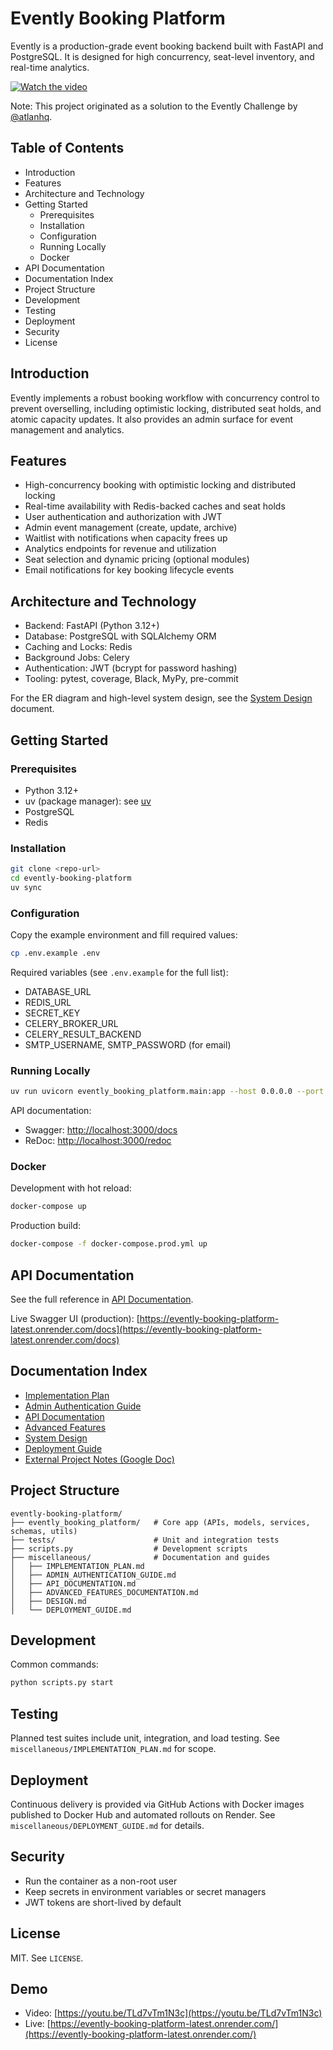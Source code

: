 # Evently Booking Platform

Evently is a production-grade event booking backend built with FastAPI and PostgreSQL. It is designed for high concurrency, seat-level inventory, and real-time analytics.

[![Watch the video](https://img.youtube.com/vi/TLd7vTm1N3c/0.jpg)](https://www.youtube.com/watch?v=TLd7vTm1N3c)

Note: This project originated as a solution to the Evently Challenge by [@atlanhq](https://github.com/atlanhq).

## Table of Contents

- Introduction
- Features
- Architecture and Technology
- Getting Started
  - Prerequisites
  - Installation
  - Configuration
  - Running Locally
  - Docker
- API Documentation
- Documentation Index
- Project Structure
- Development
- Testing
- Deployment
- Security
- License

## Introduction

Evently implements a robust booking workflow with concurrency control to prevent overselling, including optimistic locking, distributed seat holds, and atomic capacity updates. It also provides an admin surface for event management and analytics.

## Features

- High-concurrency booking with optimistic locking and distributed locking
- Real-time availability with Redis-backed caches and seat holds
- User authentication and authorization with JWT
- Admin event management (create, update, archive)
- Waitlist with notifications when capacity frees up
- Analytics endpoints for revenue and utilization
- Seat selection and dynamic pricing (optional modules)
- Email notifications for key booking lifecycle events

## Architecture and Technology

- Backend: FastAPI (Python 3.12+)
- Database: PostgreSQL with SQLAlchemy ORM
- Caching and Locks: Redis
- Background Jobs: Celery
- Authentication: JWT (bcrypt for password hashing)
- Tooling: pytest, coverage, Black, MyPy, pre-commit

For the ER diagram and high-level system design, see the [System Design](miscellaneous/DESIGN.md) document.

## Getting Started

### Prerequisites

- Python 3.12+
- uv (package manager): see [uv](https://docs.astral.sh/uv/)
- PostgreSQL
- Redis

### Installation

```bash
git clone <repo-url>
cd evently-booking-platform
uv sync
```

### Configuration

Copy the example environment and fill required values:

```bash
cp .env.example .env
```

Required variables (see `.env.example` for the full list):

- DATABASE_URL
- REDIS_URL
- SECRET_KEY
- CELERY_BROKER_URL
- CELERY_RESULT_BACKEND
- SMTP_USERNAME, SMTP_PASSWORD (for email)

### Running Locally

```bash
uv run uvicorn evently_booking_platform.main:app --host 0.0.0.0 --port 3000 --reload
```

API documentation:

- Swagger: [http://localhost:3000/docs](http://localhost:3000/docs)
- ReDoc: [http://localhost:3000/redoc](http://localhost:3000/redoc)

### Docker

Development with hot reload:

```bash
docker-compose up
```

Production build:

```bash
docker-compose -f docker-compose.prod.yml up
```

## API Documentation

See the full reference in [API Documentation](miscellaneous/API_DOCUMENTATION.md).

Live Swagger UI (production): [https://evently-booking-platform-latest.onrender.com/docs](https://evently-booking-platform-latest.onrender.com/docs)

## Documentation Index

- [Implementation Plan](miscellaneous/IMPLEMENTATION_PLAN.md)
- [Admin Authentication Guide](miscellaneous/ADMIN_AUTHENTICATION_GUIDE.md)
- [API Documentation](miscellaneous/API_DOCUMENTATION.md)
- [Advanced Features](miscellaneous/ADVANCED_FEATURES_DOCUMENTATION.md)
- [System Design](miscellaneous/DESIGN.md)
- [Deployment Guide](miscellaneous/DEPLOYMENT_GUIDE.md)
- [External Project Notes (Google Doc)](https://docs.google.com/document/d/1U9_g87hdF3OtrGSYCXIQFcho26UjMy5P/edit)

## Project Structure

```
evently-booking-platform/
├── evently_booking_platform/   # Core app (APIs, models, services, schemas, utils)
├── tests/                      # Unit and integration tests
├── scripts.py                  # Development scripts
├── miscellaneous/              # Documentation and guides
│   ├── IMPLEMENTATION_PLAN.md
│   ├── ADMIN_AUTHENTICATION_GUIDE.md
│   ├── API_DOCUMENTATION.md
│   ├── ADVANCED_FEATURES_DOCUMENTATION.md
│   ├── DESIGN.md
│   └── DEPLOYMENT_GUIDE.md
```

## Development

Common commands:

```bash
python scripts.py start
```

## Testing

Planned test suites include unit, integration, and load testing. See `miscellaneous/IMPLEMENTATION_PLAN.md` for scope.

## Deployment

Continuous delivery is provided via GitHub Actions with Docker images published to Docker Hub and automated rollouts on Render. See `miscellaneous/DEPLOYMENT_GUIDE.md` for details.

## Security

- Run the container as a non-root user
- Keep secrets in environment variables or secret managers
- JWT tokens are short-lived by default

## License

MIT. See `LICENSE`.

## Demo

- Video: [https://youtu.be/TLd7vTm1N3c](https://youtu.be/TLd7vTm1N3c)
- Live: [https://evently-booking-platform-latest.onrender.com/](https://evently-booking-platform-latest.onrender.com/)
